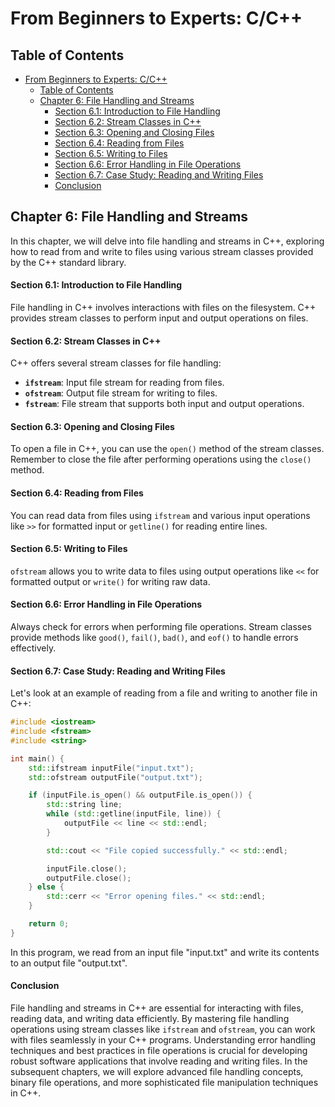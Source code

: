 # From Beginners to Experts: C/C++
## Table of Contents
- [From Beginners to Experts: C/C++](#from-beginners-to-experts-cc)
  - [Table of Contents](#table-of-contents)
  - [Chapter 6: File Handling and Streams](#chapter-6-file-handling-and-streams)
      - [Section 6.1: Introduction to File Handling](#section-61-introduction-to-file-handling)
      - [Section 6.2: Stream Classes in C++](#section-62-stream-classes-in-c)
      - [Section 6.3: Opening and Closing Files](#section-63-opening-and-closing-files)
      - [Section 6.4: Reading from Files](#section-64-reading-from-files)
      - [Section 6.5: Writing to Files](#section-65-writing-to-files)
      - [Section 6.6: Error Handling in File Operations](#section-66-error-handling-in-file-operations)
      - [Section 6.7: Case Study: Reading and Writing Files](#section-67-case-study-reading-and-writing-files)
      - [Conclusion](#conclusion)

## Chapter 6: File Handling and Streams

In this chapter, we will delve into file handling and streams in C++, exploring how to read from and write to files using various stream classes provided by the C++ standard library.

#### Section 6.1: Introduction to File Handling

File handling in C++ involves interactions with files on the filesystem. C++ provides stream classes to perform input and output operations on files.

#### Section 6.2: Stream Classes in C++

C++ offers several stream classes for file handling:

- **`ifstream`**: Input file stream for reading from files.
- **`ofstream`**: Output file stream for writing to files.
- **`fstream`**: File stream that supports both input and output operations.

#### Section 6.3: Opening and Closing Files

To open a file in C++, you can use the `open()` method of the stream classes. Remember to close the file after performing operations using the `close()` method.

#### Section 6.4: Reading from Files

You can read data from files using `ifstream` and various input operations like `>>` for formatted input or `getline()` for reading entire lines.

#### Section 6.5: Writing to Files

`ofstream` allows you to write data to files using output operations like `<<` for formatted output or `write()` for writing raw data.

#### Section 6.6: Error Handling in File Operations

Always check for errors when performing file operations. Stream classes provide methods like `good()`, `fail()`, `bad()`, and `eof()` to handle errors effectively.

#### Section 6.7: Case Study: Reading and Writing Files

Let's look at an example of reading from a file and writing to another file in C++:

```cpp
#include <iostream>
#include <fstream>
#include <string>

int main() {
    std::ifstream inputFile("input.txt");
    std::ofstream outputFile("output.txt");

    if (inputFile.is_open() && outputFile.is_open()) {
        std::string line;
        while (std::getline(inputFile, line)) {
            outputFile << line << std::endl;
        }

        std::cout << "File copied successfully." << std::endl;

        inputFile.close();
        outputFile.close();
    } else {
        std::cerr << "Error opening files." << std::endl;
    }

    return 0;
}
```

In this program, we read from an input file "input.txt" and write its contents to an output file "output.txt".

#### Conclusion

File handling and streams in C++ are essential for interacting with files, reading data, and writing data efficiently. By mastering file handling operations using stream classes like `ifstream` and `ofstream`, you can work with files seamlessly in your C++ programs. Understanding error handling techniques and best practices in file operations is crucial for developing robust software applications that involve reading and writing files. In the subsequent chapters, we will explore advanced file handling concepts, binary file operations, and more sophisticated file manipulation techniques in C++.